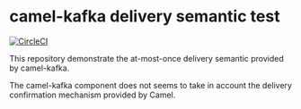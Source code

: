 camel-kafka delivery semantic test
==================================
[![CircleCI](https://circleci.com/gh/filosganga/camel-kafka-delivery-semantic-test.svg?style=svg)](https://circleci.com/gh/filosganga/camel-kafka-delivery-semantic-test)

This repository demonstrate the at-most-once delivery semantic provided by 
camel-kafka.

The camel-kafka component does not seems to take in account the delivery 
confirmation mechanism provided by Camel.
